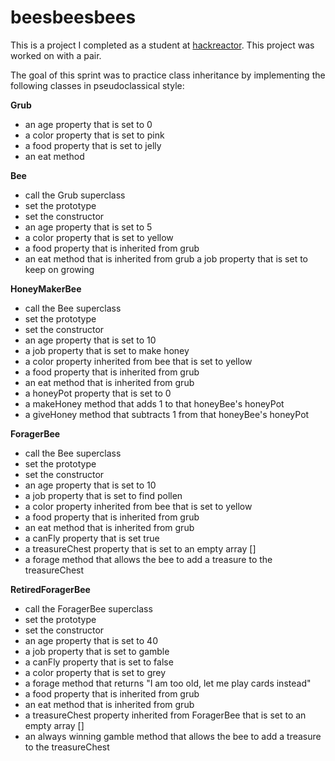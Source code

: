 # beesbeesbees
This is a project I completed as a student at [hackreactor](http://hackreactor.com). This project was worked on with a pair.

The goal of this sprint was to practice class inheritance by implementing the following classes in pseudoclassical style:

**Grub**
* an age property that is set to 0
* a color property that is set to pink
* a food property that is set to jelly
* an eat method

**Bee**
* call the Grub superclass
* set the prototype
* set the constructor
* an age property that is set to 5
* a color property that is set to yellow
* a food property that is inherited from grub
* an eat method that is inherited from grub
a job property that is set to keep on growing

**HoneyMakerBee**
* call the Bee superclass
* set the prototype
* set the constructor
* an age property that is set to 10
* a job property that is set to make honey
* a color property inherited from bee that is set to yellow
* a food property that is inherited from grub
* an eat method that is inherited from grub
* a honeyPot property that is set to 0
* a makeHoney method that adds 1 to that honeyBee\'s honeyPot
* a giveHoney method that subtracts 1 from that honeyBee\'s honeyPot

**ForagerBee**
* call the Bee superclass
* set the prototype
* set the constructor
* an age property that is set to 10
* a job property that is set to find pollen
* a color property inherited from bee that is set to yellow
* a food property that is inherited from grub
* an eat method that is inherited from grub
* a canFly property that is set true
* a treasureChest property that is set to an empty array []
* a forage method that allows the bee to add a treasure to the treasureChest

**RetiredForagerBee**
* call the ForagerBee superclass
* set the prototype
* set the constructor
* an age property that is set to 40
* a job property that is set to gamble
* a canFly property that is set to false
* a color property that is set to grey
* a forage method that returns "I am too old, let me play cards instead"
* a food property that is inherited from grub
* an eat method that is inherited from grub
* a treasureChest property inherited from ForagerBee that is set to an empty array []
* an always winning gamble method that allows the bee to add a treasure to the treasureChest
